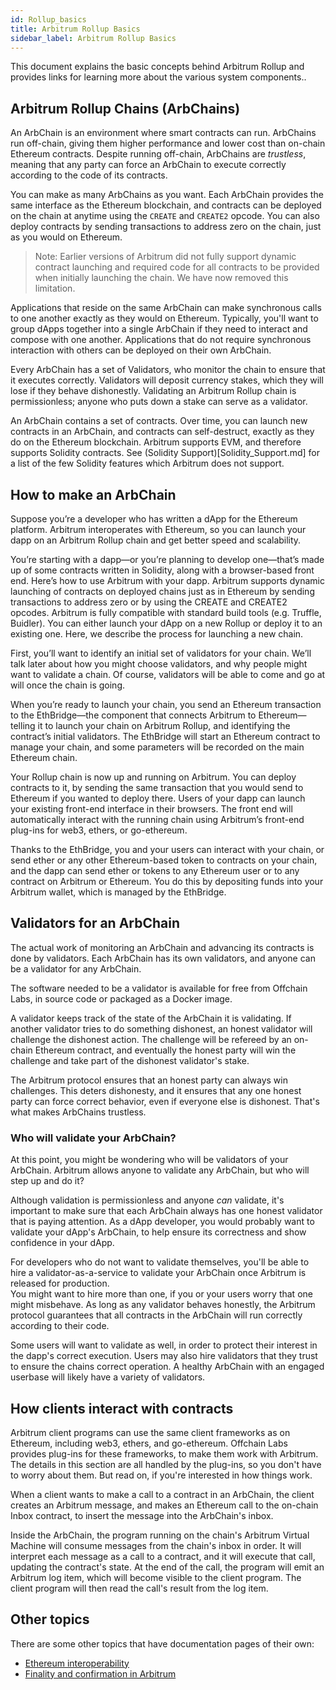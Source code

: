 ```yaml
---
id: Rollup_basics
title: Arbitrum Rollup Basics
sidebar_label: Arbitrum Rollup Basics
---
```


This document explains the basic concepts behind Arbitrum Rollup and provides links for learning more about the various system components..

## Arbitrum Rollup Chains (ArbChains)

An ArbChain is an environment where smart contracts can run. ArbChains run off-chain, giving them higher performance
and lower cost than on-chain Ethereum contracts.
Despite running off-chain, ArbChains are _trustless_, meaning that any
party can force an ArbChain to execute correctly according to the code of its contracts.

You can make as many ArbChains as you want. Each ArbChain provides the same interface as the Ethereum blockchain, and contracts can be deployed on the chain at anytime using the `CREATE` and `CREATE2` opcode. You can also deploy contracts by sending transactions to address zero on the chain, just as you would on Ethereum.
> Note: Earlier versions of Arbitrum did not fully support dynamic contract launching and required code for all contracts to be provided when initially launching the chain. We have now removed this limitation.


Applications that reside on the same ArbChain can make synchronous calls to one another exactly as they would on Ethereum.
Typically, you'll want to group dApps together into a single ArbChain if they need to interact and compose with one another. Applications that do not require synchronous interaction with others can be deployed on their own ArbChain.

Every ArbChain has a set of Validators, who monitor the chain to ensure that it executes correctly.
Validators will deposit currency stakes, which they will lose if they behave dishonestly. Validating an Arbitrum Rollup chain is permissionless; anyone who puts down a stake can serve as a validator.

An ArbChain contains a set of contracts.
Over time, you can launch new contracts in an ArbChain, and contracts can self-destruct, exactly as they do on the Ethereum blockchain.
Arbitrum supports EVM, and therefore supports Solidity contracts. See (Solidity Support)[Solidity_Support.md] for a list of the few Solidity features which Arbitrum does not support.


## How to make an ArbChain


Suppose you’re a developer who has written a dApp for the Ethereum platform. Arbitrum interoperates with Ethereum, so you can launch your dapp on an Arbitrum Rollup chain and get better speed and scalability. 

You’re starting with a dapp—or you’re planning to develop one—that’s made up of some contracts written in Solidity, along with a browser-based front end.  Here’s how to use Arbitrum with your dapp. Arbitrum supports dynamic launching of contracts on deployed chains just as in Ethereum by sending transactions to address zero or by using the CREATE and CREATE2 opcodes. Arbitrum is fully compatible with standard build tools (e.g. Truffle, Buidler). You can either launch your dApp on a new Rollup or deploy it to an existing one. Here, we describe the process for launching a new chain.

First, you’ll want to identify an initial set of validators for your chain. We’ll talk later about how you might choose validators, and why people might want to validate a chain. Of course, validators will be able to come and go at will once the chain is going.  

When you’re ready to launch your chain, you send an Ethereum transaction to the EthBridge—the component that connects Arbitrum to Ethereum—telling it to launch your chain on Arbitrum Rollup, and identifying the contract’s initial validators.  The EthBridge will start an Ethereum contract to manage your chain,
and some parameters will be recorded on the main Ethereum chain.


Your Rollup chain is now up and running on Arbitrum. You can deploy contracts to it, by sending the same transaction that you would send to Ethereum if you wanted to deploy there. Users of your dapp can launch your existing front-end interface in their browsers. The front end will automatically interact with the running chain using Arbitrum’s front-end plug-ins for web3, ethers, or go-ethereum.

Thanks to the EthBridge, you and your users can interact with your chain, or send ether or any other Ethereum-based token to contracts on your chain, and the dapp can send ether or tokens to any Ethereum user or to any contract on Arbitrum or Ethereum. You do this by depositing funds into your Arbitrum wallet, which is managed by the EthBridge.

## Validators for an ArbChain

The actual work of monitoring an ArbChain and advancing its contracts is done by validators.
Each ArbChain has its own validators, and anyone can be a validator for any ArbChain.

The software needed to be a validator is available for free from Offchain Labs, in source code or packaged as a Docker image.

A validator keeps track of the state of the ArbChain it is validating.
If another validator tries to do something dishonest, an honest validator will challenge the dishonest action.
The challenge will be refereed by an on-chain Ethereum contract, and eventually the honest party will win the challenge and take part of the dishonest validator's stake.

The Arbitrum protocol ensures that an honest party can always win challenges.
This deters dishonesty, and it ensures that any one honest party can force correct behavior, even if everyone else is dishonest.
That's what makes ArbChains trustless.

### Who will validate your ArbChain?

At this point, you might be wondering who will be validators of your ArbChain.
Arbitrum allows anyone to validate any ArbChain, but who will step up and do it?

Although validation is permissionless and anyone _can_ validate, it's important to make sure that each ArbChain always has one honest validator that is paying attention. As a dApp developer, you would probably want to validate your dApp's ArbChain, to help ensure its correctness and show confidence in your dApp.

For developers who do not want to validate themselves, you'll be able to hire a validator-as-a-service to validate your ArbChain once Arbitrum is released for production.  
You might want to hire more than one, if you or your users worry that one might misbehave. As long as any validator behaves honestly, the Arbitrum protocol guarantees that all contracts in the ArbChain will run correctly according to their code. 

Some users will want to validate as well, in order to protect their interest in the dapp's correct execution. Users may also hire validators that they trust to ensure the chains correct operation. A healthy ArbChain with an engaged userbase will likely have a variety of validators.



## How clients interact with contracts

Arbitrum client programs can use the same client frameworks as on Ethereum, including web3, ethers, and go-ethereum.
Offchain Labs provides plug-ins for these frameworks, to make them work with Arbitrum.
The details in this section are all handled by the plug-ins, so you don't have to worry about them.
But read on, if you're interested in how things work.

When a client wants to make a call to a contract in an ArbChain, the client creates an Arbitrum message,
and makes an Ethereum call to the on-chain Inbox contract, to insert the message into the ArbChain's inbox.

Inside the ArbChain, the program running on the chain's Arbitrum Virtual Machine will consume messages from the chain's inbox in order.
It will interpret each message as a call to a contract, and it will execute that call, updating the contract's state.
At the end of the call, the program will emit an Arbitrum log item, which will become visible to the client program.
The client program will then read the call's result from the log item.

## Other topics

There are some other topics that have documentation pages of their own:

- [Ethereum interoperability](Ethereum_Interoperability.md)
- [Finality and confirmation in Arbitrum](Finality.md)
